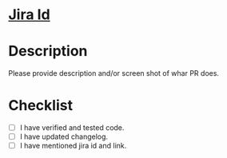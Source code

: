 # [Jira Id](https://amigohola.atlassian.net/browse/{Jira_id})

# Description
Please provide description and/or screen shot of whar PR does.

# Checklist

- [ ] I have verified and tested code.
- [ ] I have updated changelog.
- [ ] I have mentioned jira id and link.